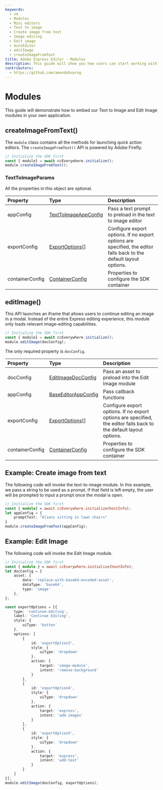 ```yaml
---
keywords:
  - v4
  - Modules
  - Mini editors
  - Text to image
  - Create image from text
  - Image editing
  - Edit image 
  - miniEditor
  - editImage
  - createImageFromText
title: Adobe Express Editor - Modules
description: This guide will show you how users can start working with the SDK's editing modules 
contributors:
  - https://github.com/amandahuarng
---
```


# Modules

This guide will demonstrate how to embed our Text to Image and Edit Image modules in your own application.

## createImageFromText()

The `module` class contains all the methods for launching quick action editors. The `createImageFromText()` API is powered by Adobe Firefly.

```js
// Initialize the SDK first
const { module} = await ccEverywhere.initialize(); 
module.createImageFromText(); 
```

### TextToImageParams

All the properties in this object are optional.

| Property | Type| Description
| :-- | :-- | :--
| appConfig | [TextToImageAppConfig](../../reference/CCEverywhere/miniEditor/index.md#texttoimageappconfig)| Pass a text prompt to preload in the text to image editor
| exportConfig | [ExportOptions](../../reference/types/index.md#exportoptions)[] | Configure export options. If no export options are specified, the editor falls back to the default layout options.
| containerConfig | [ContainerConfig](../../reference/types/index.md#containerconfig) | Properties to configure the SDK container

## editImage()

This API launches an iframe that allows users to continue editing an image in a modal. Instead of the entire Express editing experience, this module only loads relevant image-editing capabilities.

```js
// Initialize the SDK first
const { module} = await ccEverywhere.initialize(); 
module.editImage(docConfig); 
```

The only required property is `docConfig`.

| Property | Type| Description
| :-- | :-- | :--
| docConfig | [EditImageDocConfig](../../reference/CCEverywhere/miniEditor/index.md#editimagedocconfig)| Pass an asset to preload into the Edit Image module
| appConfig | [BaseEditorAppConfig](../../reference/CCEverywhere/miniEditor/index.md#baseeditorappconfig) | Pass callback functions
| exportConfig | [ExportOptions](../../reference/types/index.md#exportoptions)[] | Configure export options. If no export options are specified, the editor falls back to the default layout options.
| containerConfig | [ContainerConfig](../../reference/types/index.md#containerconfig) | Properties to configure the SDK container

## Example: Create image from text

The following code will invoke the text-to-image module. In this example, we pass a string to be used as a prompt. If that field is left empty, the user will be prompted to input a prompt once the modal is open.

``` ts title="text-to-image.js"
// Initialize the SDK first
const { module} = await ccEverywhere.initialize(hostInfo); 
let appConfig = {
    promptText: "Aliens sitting in lawn chairs"
}
module.createImageFromText(appConfig);
```

## Example: Edit Image

The following code will invoke the Edit Image module.

``` ts title="image-editing.js"
// Initialize the SDK first
const { module } = await ccEverywhere.initialize(hostInfo); 
let docConfig = {
    asset: {
        data: 'replace-with-base64-encoded-asset',
        dataType: 'base64',
        type: 'image' 
    },
};

const exportOptions = [{
    type: 'continue-editing',
    label: 'Continue Editing',
    style: {
        uiType: 'button'
    },
    options: [
        {
            id: 'exportOption3',
            style: {
                uiType: 'dropdown'
            },
            action: {
                target: 'image-module',
                intent: 'remove-background'
            }
        },
        {
            id: 'exportOption4',
            style: {
                uiType: 'dropdown'
            },
            action: {
                target: 'express',
                intent: 'add-images'
            }
        },
        {
            id: 'exportOption5',
            style: {
                uiType: 'dropdown'
            },
            action: {
                target: 'express',
                intent: 'add-text'
            }
        }
    ]
}];
module.editImage(docConfig, exportOptions);
```
